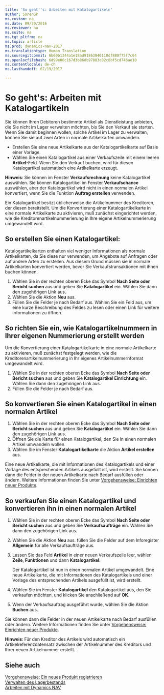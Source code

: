 ```yaml
---
title: 'So geht''s: Arbeiten mit Katalogartikeln'
author: SorenGP
ms.custom: na
ms.date: 09/29/2016
ms.reviewer: na
ms.suite: na
ms.tgt_pltfrm: na
ms.topic: article
ms.prod: dynamics-nav-2017
ms.translationtype: Human Translation
ms.sourcegitcommit: 6b60b1344a1e18ad91863046110df880f75f7c04
ms.openlocfilehash: 6d99e06c167d3b86db97883c02c8bf5cd746ae10
ms.contentlocale: de-ch
ms.lasthandoff: 07/19/2017

---
```


# So geht's: Arbeiten mit Katalogartikeln
Sie können Ihren Debitoren bestimmte Artikel als Dienstleistung anbieten, die Sie nicht im Lager verwalten möchten, bis Sie den Verkauf sie starten. Wenn Sie damit beginnen wollen, solche Artikel im Lager zu verwalten, können Sie sie auf zwei Arten in normale Artikelkarten umwandeln.

- Erstellen Sie eine neue Artikelkarte aus der Katalogartikelkarte auf Basis einer Vorlage.
- Wählen Sie einen Katalogartikel aus einer Verkaufszeile mit einem leeren **Artikel**-Feld. Wenn Sie den Verkauf buchen, wird für diesen Katalogartikel automatisch eine Artikelkarte erzeugt.

**Hinweis**: Sie können im Fenster **Verkaufsrechnung** keine Katalogartikel auswählen. Sie können Katalogartikel im Fenster **Verkaufschance** auswählen, aber der Katalogartikel wird nicht in einen normalen Artikel konvertiert, wenn Sie die Funktion **Auftrag erstellen** verwenden.

Ein Katalogartikel besitzt üblicherweise die Artikelnummer des Kreditoren, der diesen bereitstellt. Um die Konvertierung einer Katalogartikelkarte in eine normale Artikelkarte zu aktivieren, muß zunächst eingerichtet werden, wie die Kreditorenartikelnummerierung in Ihre eigene Artikelnummerierung umgewandelt wird.   

## So erstellen Sie einen Katalogartikel:
Katalogartikelkarten enthalten viel weniger Informationen als normale Artikelkarten, da Sie diese nur verwenden, um Angebote auf Anfragen oder auf andere Arten zu erstellen. Aus diesem Grund müssen sie in normale Artikelkarten konvertiert werden, bevor Sie Verkaufstransaktionen mit ihnen buchen können.

1. Wählen Sie in der rechten oberen Ecke das Symbol **Nach Seite oder Bericht suchen** aus und geben Sie **Katalogartikel** ein. Wählen Sie dann den zugehörigen Link aus.
2. Wählen Sie die Aktion **Neu** aus.
2. Füllen Sie die Felder je nach Bedarf aus. Wählen Sie ein Feld aus, um eine kurze Beschreibung des Feldes zu lesen oder einen Link für weitere Informationen zu öffnen.

## So richten Sie ein, wie Katalogartikelnummern in Ihrer eigenen Nummerierung erstellt werden  
Um die Konvertierung einer Katalogartikelkarte in eine normale Artikelkarte zu aktivieren, muß zunächst festgelegt werden, wie die Kreditorenartikelnummerierung in Ihr eigenes Artikelnummernformat umgewandelt wird.

1. Wählen Sie in der rechten oberen Ecke das Symbol **Nach Seite oder Bericht suchen** aus und geben Sie **Katalogartikel Einrichtung** ein. Wählen Sie dann den zugehörigen Link aus.
2. Füllen Sie die Felder je nach Bedarf aus.

## So konvertieren Sie einen Katalogartikel in einen normalen Artikel
1. Wählen Sie in der rechten oberen Ecke das Symbol **Nach Seite oder Bericht suchen** aus und geben Sie **Katalogartikel** ein. Wählen Sie dann den zugehörigen Link aus.
2. Öffnen Sie die Karte für einen Katalogartikel, den Sie in einen normalen Artikel umwandeln wollen.
3. Wählen Sie im Fenster **Katalogartikelkarte** die Aktion **Artikel erstellen** aus.

Eine neue Artikelkarte, die mit Informationen des Katalogartikels und einer Vorlage des entsprechenden Artikels ausgefüllt ist, wird erstellt. Sie können dann die Felder in der neuen Artikelkarte nach Bedarf ausfüllen oder ändern. Weitere Informationen finden Sie unter [Vorgehensweise: Einrichten neuer Produkte](inventory-how-register-new-products.md).

## So verkaufen Sie einen Katalogartikel und konvertieren ihn in einen normalen Artikel
1. Wählen Sie in der rechten oberen Ecke das Symbol **Nach Seite oder Bericht suchen** aus und geben Sie **Verkaufsaufträge** ein. Wählen Sie dann den zugehörigen Link aus.
2. Wählen Sie die Aktion **Neu** aus. füllen Sie die Felder auf dem Inforegister **Allgemein** für alle Verkaufsaufträge aus.
3. Lassen Sie das Feld **Artikel** in einer neuen Verkaufszeile leer, wählen **Zeile**, **Funktionen** und dann **Katalogartikel**.

    Der Katalogartikel ist nun in einen normalen Artikel umgewandelt. Eine neue Artikelkarte, die mit Informationen des Katalogartikels und einer Vorlage des entsprechenden Artikels ausgefüllt ist, wird erstellt.
4. Wählen Sie im Fenster **Katalogartikel** den Katalogartikel aus, den Sie verkaufen möchten, und klicken Sie anschließend auf **OK**.
5. Wenn der Verkaufsauftrag ausgeführt wurde, wählen Sie die Aktion **Buchen** aus.

Sie können dann die Felder in der neuen Artikelkarte nach Bedarf ausfüllen oder ändern. Weitere Informationen finden Sie unter [Vorgehensweise: Einrichten neuer Produkte](inventory-how-register-new-products.md).

**Hinweis**: Für den Kreditor des Artikels wird automatisch ein Artikelreferenzdatensatz zwischen der Artikelnummer des Kreditors und Ihrer neuen Artikelnummer erstellt.

## Siehe auch
[Vorgehensweise: Ein neues Produkt registrieren](inventory-how-register-new-products.md)  
[Verwalten des Lagerbestands](inventory-manage-inventory.md)  
[Arbeiten mit Dynamics NAV](ui-work-product.md)

